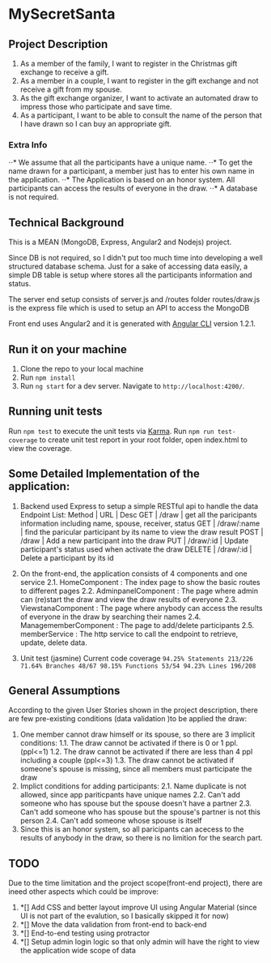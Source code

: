 # MySecretSanta

## Project Description

1. As a member of the family, I want to register in the Christmas gift exchange to receive a gift. 
2. As a member in a couple, I want to register in the gift exchange and not receive a gift from my spouse. 
3. As the gift exchange organizer, I want to activate an automated draw to impress those who participate and save time.  
4. As a participant, I want to be able to consult the name of the person that I have drawn so I can buy an appropriate gift. 
 
### Extra Info
⋅⋅* We assume that all the participants have a unique name. 
⋅⋅* To get the name drawn for a participant, a member just has to enter his own name in the application. 
⋅⋅* The Application is based on an honor system.  All participants can access the results of everyone in the draw. 
⋅⋅* A database is not required. 



## Technical Background

This is a MEAN (MongoDB, Express, Angular2 and Nodejs) project.

Since DB is not required, so I didn't put too much time into developing a well structured database schema. Just for a sake of accessing data easily, a simple DB table is setup where stores all the participants information and status.

The server end setup consists of server.js and /routes folder
routes/draw.js is the express file which is used to setup an API to access the MongoDB

Front end uses Angular2 and it is generated with [Angular CLI](https://github.com/angular/angular-cli) version 1.2.1.
  

## Run it on your machine

1. Clone the repo to your local machine
2. Run `npm install`
3. Run `ng start` for a dev server. Navigate to `http://localhost:4200/`.


## Running unit tests

Run `npm test` to execute the unit tests via [Karma](https://karma-runner.github.io).
Run `npm run test-coverage` to create unit test report in your root folder, open index.html to view the coverage.




## Some Detailed Implementation of the application:
1. Backend used Express to setup a simple RESTful api to handle the data
    Endpoint List:
        Method |  URL        | Desc
        GET    |  /draw      | get all the paricipants information including name, spouse, receiver, status
        GET    | /draw/:name | find the paricular participant by its name to view the draw result
        POST   | /draw       | Add a new participant into the draw
        PUT    | /draw/:id   | Update participant's status used when activate the draw
        DELETE | /draw/:id   | Delete a participant by its id

2. On the front-end, the application consists of 4 components and one service
    2.1. HomeComponent         : The index page to show the basic routes to different pages
    2.2. AdminpanelComponent   : The page where admin can (re)start the draw and view the draw results of everyone
    2.3. ViewstanaComponent    : The page where anybody can access the results of everyone in the draw by                                      searching their names
    2.4. ManagememberComponent : The page to add/delete participants
    2.5. memberService         : The http service to call the endpoint to retrieve, update, delete data.

3. Unit test (jasmine)
     Current code coverage
    `94.25% Statements 213/226 71.64% Branches 48/67 98.15% Functions 53/54 94.23% Lines 196/208`



## General Assumptions

According to the given User Stories shown in the project description, there are few pre-existing conditions (data validation )to be applied the draw: 
1. One member cannot draw himself or its spouse, so there are 3 implicit conditions:
    1.1. The draw cannot be activated if there is 0 or 1 ppl. (ppl<=1)
    1.2. The draw cannot be activated if there are less than 4 ppl including a couple (ppl<=3)
    1.3. The draw cannot be activated if someone's spouse is missing, since all members must participate the draw
2. Implict conditions for adding participants:
    2.1. Name duplicate is not allowed, since app pariticpants have unique names
    2.2. Can't add someone who has spouse but the spouse doesn't have a partner
    2.3. Can't add someone who has spouse but the spouse's partner is not this person
    2.4. Can't add someone whose spouse is itself
3. Since this is an honor system, so all paricipants can acecess to the results of anybody in the draw, so there is no limition for the search part. 


## TODO

Due to the time limitation and the project scope(front-end project), there are ineed other aspects which could be improve:
1. *[] Add CSS and better layout improve UI using Angular Material (since UI is not part of the evalution, so I          basically skipped it for now)
2. *[] Move the data validation from front-end to back-end
3. *[] End-to-end testing using protractor
4. *[] Setup admin login logic so that only admin will have the right to view the application wide scope of data

